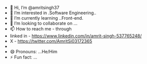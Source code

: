 - 👋 Hi, I’m @amritsingh37
- 👀 I’m interested in .Software Engineering..
- 🌱 I’m currently learning ..Front-end.
- 💞️ I’m looking to collaborate on ...
- 📫 How to reach me - through
-  linked in - https://www.linkedin.com/in/amrit-singh-537765248/
-  X - https://twitter.com/AmritSi03172365
-  
- 😄 Pronouns: ...He/Him
- ⚡ Fun fact: ...

<!---
amritsingh37/amritsingh37 is a ✨ special ✨ repository because its `README.md` (this file) appears on your GitHub profile.
You can click the Preview link to take a look at your changes.
--->
